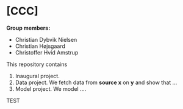 # \[CCC\]

**Group members:**
- Christian Dybvik Nielsen
- Christian Højsgaard 
- Christoffer Hvid Amstrup

This repository contains  
1. Inaugural project. 
2. Data project. We fetch data from **source x** on **y** and show that ...
3. Model project. We model ....

TEST